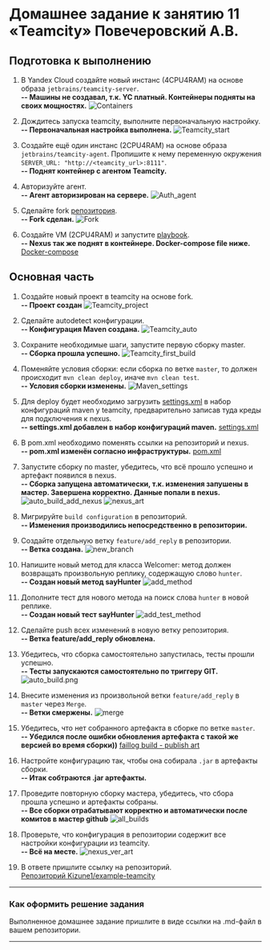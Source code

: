 # Домашнее задание к занятию 11 «Teamcity» Повечеровский А.В.

## Подготовка к выполнению

1. В Yandex Cloud создайте новый инстанс (4CPU4RAM) на основе образа `jetbrains/teamcity-server`.<br/>
**-- Машины не создавал, т.к. YC платный. Контейнеры подняты на своих мощностях.**
![Containers](./src/containers.png)

2. Дождитесь запуска teamcity, выполните первоначальную настройку.<br/>
**-- Первоначальная настройка выполнена.**
![Teamcity_start](./src/Teamcity_start.png)

3. Создайте ещё один инстанс (2CPU4RAM) на основе образа `jetbrains/teamcity-agent`. Пропишите к нему переменную окружения `SERVER_URL: "http://<teamcity_url>:8111"`.<br/>
**-- Поднят контейнер с агентом Teamcity.**

4. Авторизуйте агент.<br/>
**-- Агент авторизирован на сервере.**
![Auth_agent](./src/auth_agent.png)

5. Сделайте fork [репозитория](https://github.com/aragastmatb/example-teamcity).<br/>
**-- Fork сделан.**
![Fork](./src/fork.png)

6. Создайте VM (2CPU4RAM) и запустите [playbook](./infrastructure).<br/>
**-- Nexus так же поднят в контейнере. Docker-compose file ниже.**
[Docker-compose](./src/docker-compose.yml)

## Основная часть

1. Создайте новый проект в teamcity на основе fork.<br/>
**-- Проект создан**
![Teamcity_project](./src/Teamcity_project.png)

2. Сделайте autodetect конфигурации.<br/>
**-- Конфигурация Maven создана.**
![Teamcity_auto](./src/Teamcity_autodetect.png)

3. Сохраните необходимые шаги, запустите первую сборку master.<br/>
**-- Сборка прошла успешно.**
![Teamcity_first_build](./src/Teamcity_first_build.png)

4. Поменяйте условия сборки: если сборка по ветке `master`, то должен происходит `mvn clean deploy`, иначе `mvn clean test`.<br/>
**-- Условия сборки изменены.**
![Maven_settings](./src/Maven_settings.png)

5. Для deploy будет необходимо загрузить [settings.xml](./teamcity/settings.xml) в набор конфигураций maven у teamcity, предварительно записав туда креды для подключения к nexus.<br/>
**-- settings.xml добавлен в набор конфигураций maven.**
[settings.xml](./src/settings.xml)

6. В pom.xml необходимо поменять ссылки на репозиторий и nexus.<br/>
**-- pom.xml изменён согласно инфраструктуры.**
[pom.xml](./src/pom.xml)

7. Запустите сборку по master, убедитесь, что всё прошло успешно и артефакт появился в nexus.<br/>
**-- Сборка запущена автоматически, т.к. изменения запушены в мастер. Завершена корректно. Данные попали в nexus.**
![auto_build_add_nexus](./src/auto_build_add_nexus.png)
![nexus_art](./src/nexus_art.png)

8. Мигрируйте `build configuration` в репозиторий.<br/>
**-- Изменения производились непосредственно в репозитории.**

9. Создайте отдельную ветку `feature/add_reply` в репозитории.<br/>
**-- Ветка создана.**
![new_branch](./src/new_branch.png)

10. Напишите новый метод для класса Welcomer: метод должен возвращать произвольную реплику, содержащую слово `hunter`.<br/>
**-- Создан новый метод sayHunter**
![add_method](./src/add_method.png)

11. Дополните тест для нового метода на поиск слова `hunter` в новой реплике.<br/>
**-- Создан новый тест sayHunter**
![add_test_method](./src/add_test_method.png)

12. Сделайте push всех изменений в новую ветку репозитория.<br/>
**-- Ветка feature/add_reply обновлена.**

13. Убедитесь, что сборка самостоятельно запустилась, тесты прошли успешно.<br/>
**-- Тесты запускаются самостоятельно по триггеру GIT.**
![auto_build.png](./src/auto_build.png)

14. Внесите изменения из произвольной ветки `feature/add_reply` в `master` через `Merge`.<br/>
**-- Ветки смержены.**
![merge](./src/merge.png)

15. Убедитесь, что нет собранного артефакта в сборке по ветке `master`.<br/>
**-- Убедился после ошибки обновления артефакта с такой же версией во время сборки))**
[faillog build - publish art  ](./src/faill_nexus.log)

16. Настройте конфигурацию так, чтобы она собирала `.jar` в артефакты сборки.<br/>
**-- Итак собтраются .jar артефакты.**

17. Проведите повторную сборку мастера, убедитесь, что сбора прошла успешно и артефакты собраны.<br/>
**-- Все сборки отрабатывают корректно и автоматически после комитов в мастер github**
![all_builds](./src/all_builds.png)

18. Проверьте, что конфигурация в репозитории содержит все настройки конфигурации из teamcity.<br/>
**-- Всё на месте.**
![nexus_ver_art](./src/nexus_ver_art.png)

19. В ответе пришлите ссылку на репозиторий.<br/>
[Репозиторий Kizune1/example-teamcity](https://github.com/Kizune1/example-teamcity)


---

### Как оформить решение задания

Выполненное домашнее задание пришлите в виде ссылки на .md-файл в вашем репозитории.

---